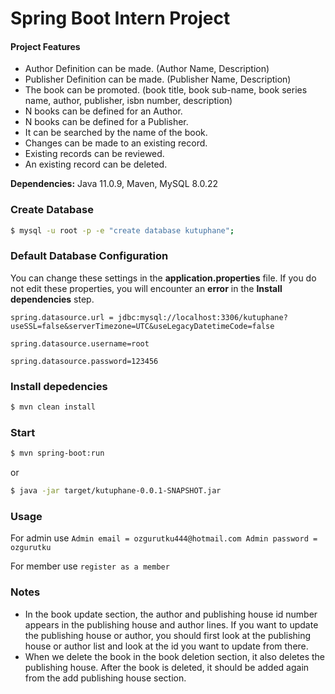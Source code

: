 # Spring Boot Intern Project

#### Project Features
* Author Definition can be made. (Author Name, Description)
* Publisher Definition can be made. (Publisher Name, Description)
* The book can be promoted. (book title, book sub-name, book series name, author, publisher, isbn number, description)
* N books can be defined for an Author.
* N books can be defined for a Publisher.
* It can be searched by the name of the book.
* Changes can be made to an existing record.
* Existing records can be reviewed.
* An existing record can be deleted.

**Dependencies:** Java 11.0.9, Maven, MySQL 8.0.22

### Create Database 
```sh
$ mysql -u root -p -e "create database kutuphane";
```

### Default Database Configuration
You can change these settings in the **application.properties** file. If you do not edit these properties, you will encounter an **error** in the **Install dependencies**  step.

`spring.datasource.url = jdbc:mysql://localhost:3306/kutuphane?useSSL=false&serverTimezone=UTC&useLegacyDatetimeCode=false`

`spring.datasource.username=root`

`spring.datasource.password=123456`

### Install depedencies

```sh
$ mvn clean install
```

### Start

```sh
$ mvn spring-boot:run
```
or

```sh
$ java -jar target/kutuphane-0.0.1-SNAPSHOT.jar
```

### Usage
For admin use
`Admin email = ozgurutku444@hotmail.com Admin password = ozgurutku`

For member use
`register as a member`


### Notes

* In the book update section, the author and publishing house id number appears in the publishing house and author lines. If you want to update the publishing house or author, you should first look at the publishing house or author list and look at the id you want to update from there.
* When we delete the book in the book deletion section, it also deletes the publishing house. After the book is deleted, it should be added again from the add publishing house section.
